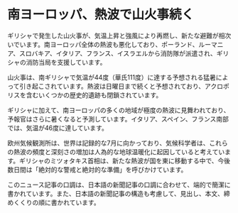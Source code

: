 # 南ヨーロッパ、熱波で山火事続く

ギリシャで発生した山火事が、気温上昇と強風により再燃し、新たな避難が相次いでいます。南ヨーロッパ全体の熱波も悪化しており、ポーランド、ルーマニア、スロバキア、イタリア、フランス、イスラエルから消防隊が派遣され、ギリシャの消防当局を支援しています。

山火事は、南ギリシャで気温が44度（華氏111度）に達する予想される猛暑によって引き起こされています。熱波は日曜日まで続くと予想されており、アクロポリスを含むいくつかの歴史的遺跡も閉鎖されています。

ギリシャに加えて、南ヨーロッパの多くの地域が極度の熱波に見舞われており、予報官はさらに暑くなると予測しています。イタリア、スペイン、フランス南部では、気温が46度に達しています。

欧州気候観測所は、世界は記録的な7月に向かっており、気候科学者は、これらの熱波の頻度と深刻さの増加は人為的な地球温暖化に起因していると考えています。ギリシャのミツォタキス首相は、新たな熱波が国を東に移動する中で、今後数日間は「絶対的な警戒と絶対的な準備」を呼びかけています。

このニュース記事の口調は、日本語の新聞記事の口調に合わせて、端的で簡潔に書かれています。また、日本語の新聞記事の構造も考慮して、見出し、本文、締めくくりの順に書かれています。